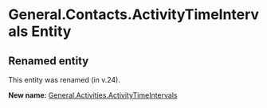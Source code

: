 # General.Contacts.ActivityTimeIntervals Entity

## Renamed entity

This entity was renamed (in v.24).

**New name:** [General.Activities.ActivityTimeIntervals](General.Activities.ActivityTimeIntervals.md)
